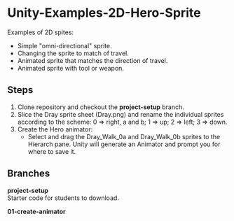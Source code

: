 # Unity-Examples-2D-Hero-Sprite

Examples of 2D spites:

* Simple "omni-directional" sprite.
* Changing the sprite to match of travel.
* Animated sprite that matches the direction of travel.
* Animated sprite with tool or weapon.

## Steps

1. Clone repository and checkout the **project-setup** branch.
1. Slice the Dray sprite sheet (Dray.png) and rename the individual sprites according to the scheme: 0 => right, a and b; 1 => up; 2 => left; 3 => down.
1. Create the Hero animator:
   - Select and drag the Dray_Walk_0a and Dray_Walk_0b sprites to the Hierarch pane. Unity will generate an Animator and prompt you for where to save it.

## Branches

**project-setup**  
Starter code for students to download.

**01-create-animator**
